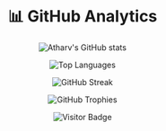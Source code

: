 
<!-- GitHub Profile Analytics - Atharv Warade -->

<h1 align="center">📊 GitHub Analytics</h1>

<p align="center">
  <img src="https://github-readme-stats.vercel.app/api?username=atharvwarade&show_icons=true&theme=radical" alt="Atharv's GitHub stats" />
</p>

<p align="center">
  <img src="https://github-readme-stats.vercel.app/api/top-langs/?username=atharvwarade&layout=compact&theme=radical" alt="Top Languages" />
</p>

<p align="center">
  <img src="https://streak-stats.demolab.com?user=atharvwarade&theme=tokyonight" alt="GitHub Streak" />
</p>

<p align="center">
  <img src="https://github-profile-trophy.vercel.app/?username=atharvwarade&theme=algolia" alt="GitHub Trophies" />
</p>

<p align="center">
  <img src="https://visitor-badge.laobi.icu/badge?page_id=atharvwarade.atharvwarade" alt="Visitor Badge" />
</p>
